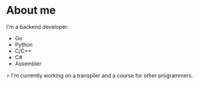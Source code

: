 # About me 

I'm a backend developer:
- Go
- Python
- C/C++
- C#
- Assembler

⚡ I'm currently working on a transpiler and a course for other programmers.

<!--
**korepanov/korepanov** is a ✨ _special_ ✨ repository because its `README.md` (this file) appears on your GitHub profile.

Here are some ideas to get you started:

- 🔭 I’m currently working on ...
- 🌱 I’m currently learning ...
- 👯 I’m looking to collaborate on ...
- 🤔 I’m looking for help with ...
- 💬 Ask me about ...
- 📫 How to reach me: ...
- 😄 Pronouns: ...
- ⚡ Fun fact: ...
-->
